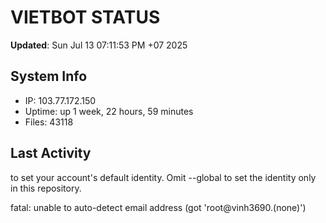 # VIETBOT STATUS
**Updated**: Sun Jul 13 07:11:53 PM +07 2025

## System Info
- IP: 103.77.172.150
- Uptime: up 1 week, 22 hours, 59 minutes
- Files: 43118

## Last Activity

to set your account's default identity.
Omit --global to set the identity only in this repository.

fatal: unable to auto-detect email address (got 'root@vinh3690.(none)')

